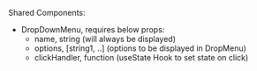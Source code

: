 
Shared Components:
 - DropDownMenu, requires below props:
    - name, string (will always be displayed)
    - options, [string1, ..] (options to be displayed in DropMenu)
    - clickHandler, function (useState Hook to set state on click)